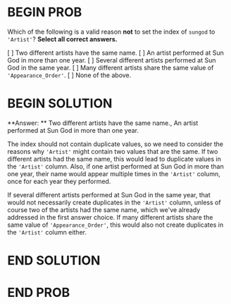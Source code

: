 # BEGIN PROB

Which of the following is a valid reason **not** to set the index of `sungod` to `'Artist'`? **Select all correct answers.**

[ ] Two different artists have the same name.
[ ] An artist performed at Sun God in more than one year.
[ ] Several different artists performed at Sun God in the same year.
[ ] Many different artists share the same value of `'Appearance_Order'`.
[ ] None of the above.

# BEGIN SOLUTION

**Answer: ** Two different artists have the same name., 
An artist performed at Sun God in more than one year.

The index should not contain duplicate values, so we need to consider the reasons why `'Artist'` might contain two values that are the same. If two different artists had the same name, this would lead to duplicate values in the `'Artist'` column. Also, if one artist performed at Sun God in more than one year, their name would appear multiple times in the `'Artist'` column, once for each year they performed.

If several different artists performed at Sun God in the same year, that would not necessarily create duplicates in the `'Artist'` column, unless of course two of the artists had the same name, which we've already addressed in the first answer choice. If many different artists share the same value of `'Appearance_Order'`, this would also not create duplicates in the `'Artist'` column either.

# END SOLUTION

# END PROB